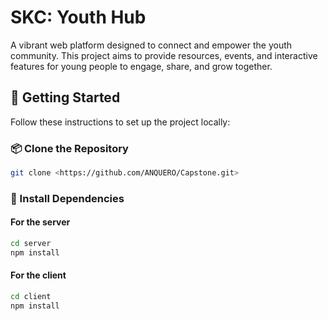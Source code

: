 # SKC: Youth Hub

A vibrant web platform designed to connect and empower the youth community. This project aims to provide resources, events, and interactive features for young people to engage, share, and grow together.

## 🚀 Getting Started

Follow these instructions to set up the project locally:

### 📦 Clone the Repository

```bash
git clone <https://github.com/ANQUERO/Capstone.git>
```
### 📁 Install Dependencies

#### For the server
```bash
cd server 
npm install
```


#### For the client
```bash
cd client 
npm install
```

